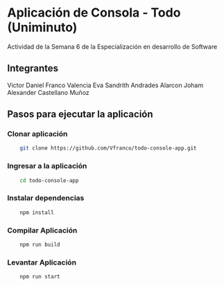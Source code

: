 # Aplicación de Consola - Todo (Uniminuto)
Actividad de la Semana 6 de la Especialización en desarrollo de Software

## Integrantes

Victor Daniel Franco Valencia
Eva Sandrith Andrades Alarcon
Joham Alexander Castellano Muñoz

## Pasos para ejecutar la aplicación

### Clonar aplicación

```bash
    git clone https://github.com/Vfranco/todo-console-app.git
```

### Ingresar a la aplicación
```bash
    cd todo-console-app
```

### Instalar dependencias
```bash
    npm install
```

### Compilar Aplicación
```bash
    npm run build
```

### Levantar Aplicación
```bash
    npm run start
```
